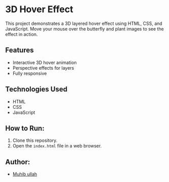 # 3D Hover Effect
This project demonstrates a 3D layered hover effect using HTML, CSS, and JavaScript. Move your mouse over the butterfly and plant images to see the effect in action.

## Features
- Interactive 3D hover animation
- Perspective effects for layers
- Fully responsive

## Technologies Used
- HTML
- CSS
- JavaScript

## How to Run:
1. Clone this repository.
2. Open the `index.html` file in a web browser.

## Author:
- [Muhib ullah](https://www.linkedin.com/in/muhib-ullah-8196b029a/)
